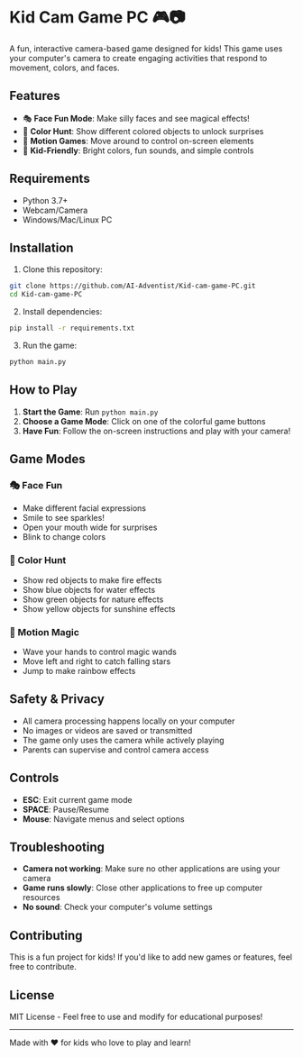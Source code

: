 # Kid Cam Game PC 🎮📷

A fun, interactive camera-based game designed for kids! This game uses your computer's camera to create engaging activities that respond to movement, colors, and faces.

## Features

- 🎭 **Face Fun Mode**: Make silly faces and see magical effects!
- 🌈 **Color Hunt**: Show different colored objects to unlock surprises
- 🎯 **Motion Games**: Move around to control on-screen elements
- 🎵 **Kid-Friendly**: Bright colors, fun sounds, and simple controls

## Requirements

- Python 3.7+
- Webcam/Camera
- Windows/Mac/Linux PC

## Installation

1. Clone this repository:
```bash
git clone https://github.com/AI-Adventist/Kid-cam-game-PC.git
cd Kid-cam-game-PC
```

2. Install dependencies:
```bash
pip install -r requirements.txt
```

3. Run the game:
```bash
python main.py
```

## How to Play

1. **Start the Game**: Run `python main.py`
2. **Choose a Game Mode**: Click on one of the colorful game buttons
3. **Have Fun**: Follow the on-screen instructions and play with your camera!

## Game Modes

### 🎭 Face Fun
- Make different facial expressions
- Smile to see sparkles!
- Open your mouth wide for surprises
- Blink to change colors

### 🌈 Color Hunt
- Show red objects to make fire effects
- Show blue objects for water effects
- Show green objects for nature effects
- Show yellow objects for sunshine effects

### 🎯 Motion Magic
- Wave your hands to control magic wands
- Move left and right to catch falling stars
- Jump to make rainbow effects

## Safety & Privacy

- All camera processing happens locally on your computer
- No images or videos are saved or transmitted
- The game only uses the camera while actively playing
- Parents can supervise and control camera access

## Controls

- **ESC**: Exit current game mode
- **SPACE**: Pause/Resume
- **Mouse**: Navigate menus and select options

## Troubleshooting

- **Camera not working**: Make sure no other applications are using your camera
- **Game runs slowly**: Close other applications to free up computer resources
- **No sound**: Check your computer's volume settings

## Contributing

This is a fun project for kids! If you'd like to add new games or features, feel free to contribute.

## License

MIT License - Feel free to use and modify for educational purposes!

---

Made with ❤️ for kids who love to play and learn!
